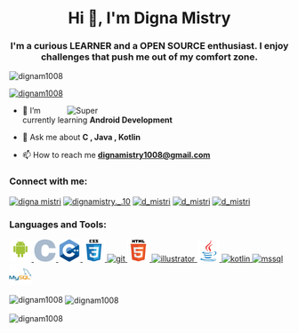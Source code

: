 <h1 align="center">Hi 👋, I'm Digna Mistry</h1>
<h3 align="center">I'm a curious LEARNER and a OPEN SOURCE enthusiast. I enjoy challenges that push me out of my comfort zone.</h3>

<p align="left"> <img src="https://komarev.com/ghpvc/?username=dignam1008&label=Profile%20views&color=0e75b6&style=flat" alt="dignam1008" /> </p>

<p align="left"> <a href="https://github.com/ryo-ma/github-profile-trophy"><img src="https://github-profile-trophy.vercel.app/?username=dignam1008" alt="dignam1008" /></a> </p>

<img align="right" alt="Super" width="400" hight="300" src="https://blush.design/api/download?shareUri=fpiPGYnU-&c=Bottom_0%7E393f82-0.1%7E2b44ff-0.2%7E393f82_Hair_0%7E4a312c-0.1%7E181658-0.2%7E4a312c_Skin_0%7Eeac7a8-0.1%7Eeac7a8-0.2%7Ed4a181_Top_0%7E89c5cc-0.1%7Eff4133-0.2%7Effa434&bg=b0c4de&w=800&h=800&fm=png"/>

- 🌱 I’m currently learning **Android Development**

- 💬 Ask me about **C , Java , Kotlin**

- 📫 How to reach me **dignamistry1008@gmail.com**

<h3 align="left">Connect with me:</h3>
<p align="left">
<a href="https://linkedin.com/in/digna mistri" target="blank"><img align="center" src="https://cdn.jsdelivr.net/npm/simple-icons@3.0.1/icons/linkedin.svg" alt="digna mistri" height="30" width="40" /></a>
<a href="https://instagram.com/dignamistry._.10" target="blank"><img align="center" src="https://cdn.jsdelivr.net/npm/simple-icons@3.0.1/icons/instagram.svg" alt="dignamistry._.10" height="30" width="40" /></a>
<a href="https://www.codechef.com/users/d_mistri" target="blank"><img align="center" src="https://cdn.jsdelivr.net/npm/simple-icons@3.1.0/icons/codechef.svg" alt="d_mistri" height="30" width="40" /></a>
<a href="https://www.hackerrank.com/d_mistri" target="blank"><img align="center" src="https://cdn.jsdelivr.net/npm/simple-icons@3.0.1/icons/hackerrank.svg" alt="d_mistri" height="30" width="40" /></a>
<a href="https://auth.geeksforgeeks.org/user/d_mistri" target="blank"><img align="center" src="https://cdn.jsdelivr.net/npm/simple-icons@3.0.1/icons/geeksforgeeks.svg" alt="d_mistri" height="30" width="40" /></a>
</p>

<h3 align="left">Languages and Tools:</h3>
<p align="left"> <a href="https://developer.android.com" target="_blank"> <img src="https://raw.githubusercontent.com/devicons/devicon/master/icons/android/android-original-wordmark.svg" alt="android" width="40" height="40"/> </a> <a href="https://www.cprogramming.com/" target="_blank"> <img src="https://raw.githubusercontent.com/devicons/devicon/master/icons/c/c-original.svg" alt="c" width="40" height="40"/> </a> <a href="https://www.w3schools.com/cpp/" target="_blank"> <img src="https://raw.githubusercontent.com/devicons/devicon/master/icons/cplusplus/cplusplus-original.svg" alt="cplusplus" width="40" height="40"/> </a> <a href="https://www.w3schools.com/css/" target="_blank"> <img src="https://raw.githubusercontent.com/devicons/devicon/master/icons/css3/css3-original-wordmark.svg" alt="css3" width="40" height="40"/> </a> <a href="https://git-scm.com/" target="_blank"> <img src="https://www.vectorlogo.zone/logos/git-scm/git-scm-icon.svg" alt="git" width="40" height="40"/> </a> <a href="https://www.w3.org/html/" target="_blank"> <img src="https://raw.githubusercontent.com/devicons/devicon/master/icons/html5/html5-original-wordmark.svg" alt="html5" width="40" height="40"/> </a> <a href="https://www.adobe.com/in/products/illustrator.html" target="_blank"> <img src="https://www.vectorlogo.zone/logos/adobe_illustrator/adobe_illustrator-icon.svg" alt="illustrator" width="40" height="40"/> </a> <a href="https://www.java.com" target="_blank"> <img src="https://raw.githubusercontent.com/devicons/devicon/master/icons/java/java-original.svg" alt="java" width="40" height="40"/> </a> <a href="https://kotlinlang.org" target="_blank"> <img src="https://www.vectorlogo.zone/logos/kotlinlang/kotlinlang-icon.svg" alt="kotlin" width="40" height="40"/> </a> <a href="https://www.microsoft.com/en-us/sql-server" target="_blank"> <img src="https://cdn.worldvectorlogo.com/logos/microsoft-sql-server.svg" alt="mssql" width="40" height="40"/> </a> <a href="https://www.mysql.com/" target="_blank"> <img src="https://raw.githubusercontent.com/devicons/devicon/master/icons/mysql/mysql-original-wordmark.svg" alt="mysql" width="40" height="40"/> </a> </p>

<p><img align="left" src="https://github-readme-stats.vercel.app/api/top-langs?username=dignam1008&show_icons=true&locale=en&layout=compact" alt="dignam1008" /></p>

<p>&nbsp;<img align="center" src="https://github-readme-stats.vercel.app/api?username=dignam1008&show_icons=true&locale=en" alt="dignam1008" /></p>

<p><img align="center" src="https://github-readme-streak-stats.herokuapp.com/?user=dignam1008&" alt="dignam1008" /></p>
